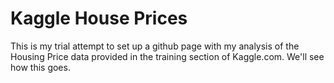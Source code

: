 # Kaggle House Prices

This is my trial attempt to set up a github page with my analysis of the Housing Price data provided in the training section of Kaggle.com. We'll see how this goes.
